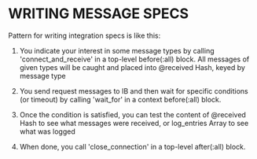 # WRITING MESSAGE SPECS

Pattern for writing integration specs is like this:

1. You indicate your interest in some message types by calling 'connect_and_receive'
   in a top-level before(:all) block. All messages of given types will be caught
   and placed into @received Hash, keyed by message type

2. You send request messages to IB and then wait for specific conditions (or timeout)
   by calling 'wait_for' in a context before(:all) block.

3. Once the condition is satisfied, you can test the content of @received Hash
   to see what messages were received, or log_entries Array to see what was logged

4. When done, you call 'close_connection' in a top-level  after(:all) block.

